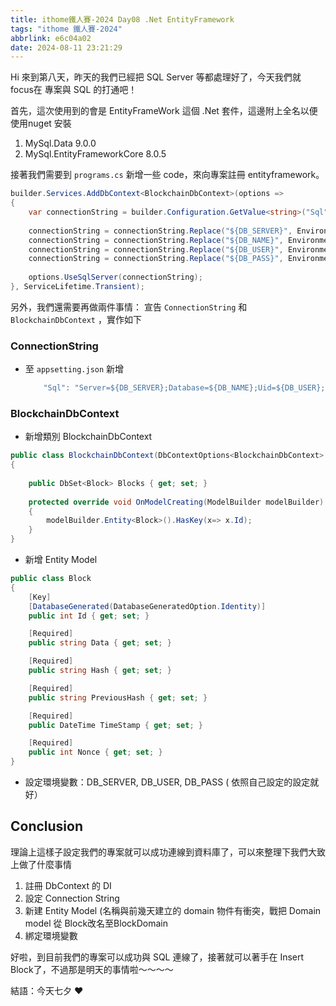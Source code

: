 ```yaml
---
title: ithome鐵人賽-2024 Day08 .Net EntityFramework
tags: "ithome 鐵人賽-2024"
abbrlink: e6c04a02
date: 2024-08-11 23:21:29
---
```

Hi 來到第八天，昨天的我們已經把 SQL Server 等都處理好了，今天我們就 focus在 專案與 SQL 的打通吧！

首先，這次使用到的會是 EntityFrameWork 這個 .Net 套件，這邊附上全名以便使用nuget 安裝

1. MySql.Data 9.0.0
2. MySql.EntityFrameworkCore 8.0.5


接著我們需要到 `programs.cs`  新增一些 code，來向專案註冊 entityframework。

```csharp
builder.Services.AddDbContext<BlockchainDbContext>(options =>
{
    var connectionString = builder.Configuration.GetValue<string>("Sql");
    
    connectionString = connectionString.Replace("${DB_SERVER}", Environment.GetEnvironmentVariables()["DB_SERVER"]!.ToString());
    connectionString = connectionString.Replace("${DB_NAME}", Environment.GetEnvironmentVariables()["DB_NAME"]!.ToString());
    connectionString = connectionString.Replace("${DB_USER}", Environment.GetEnvironmentVariables()["DB_USER"]!.ToString());
    connectionString = connectionString.Replace("${DB_PASS}", Environment.GetEnvironmentVariables()["DB_PASS"]!.ToString());
    
    options.UseSqlServer(connectionString);
}, ServiceLifetime.Transient);

```

另外，我們還需要再做兩件事情： 宣告 `ConnectionString` 和 `BlockchainDbContext`  ，實作如下

### ConnectionString

- 至 `appsetting.json` 新增

    ```csharp
        "Sql": "Server=${DB_SERVER};Database=${DB_NAME};Uid=${DB_USER};Pwd=${DB_PASS};",
    ```


### BlockchainDbContext

- 新增類別 BlockchainDbContext

```csharp
public class BlockchainDbContext(DbContextOptions<BlockchainDbContext> contextOptions): DbContext(contextOptions) 
{
    
    public DbSet<Block> Blocks { get; set; }
    
    protected override void OnModelCreating(ModelBuilder modelBuilder)
    {
        modelBuilder.Entity<Block>().HasKey(x=> x.Id);
    }
}
```

- 新增 Entity Model

```csharp
public class Block
{
    [Key]
    [DatabaseGenerated(DatabaseGeneratedOption.Identity)]
    public int Id { get; set; }

    [Required]
    public string Data { get; set; }

    [Required]
    public string Hash { get; set; }

    [Required]
    public string PreviousHash { get; set; }

    [Required]
    public DateTime TimeStamp { get; set; }

    [Required]
    public int Nonce { get; set; }
}
```

- 設定環境變數：DB_SERVER, DB_USER, DB_PASS ( 依照自己設定的設定就好）

## Conclusion

理論上這樣子設定我們的專案就可以成功連線到資料庫了，可以來整理下我們大致上做了什麼事情

1. 註冊 DbContext 的 DI
2. 設定 Connection String
3. 新建 Entity Model (名稱與前幾天建立的 domain 物件有衝突，戰把 Domain model 從 Block改名至BlockDomain
4. 綁定環境變數

好啦，到目前我們的專案可以成功與 SQL 連線了，接著就可以著手在 Insert Block了，不過那是明天的事情啦～～～～

結語：今天七夕 ❤️
